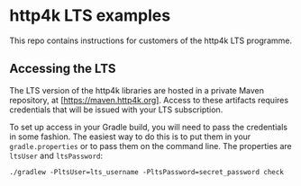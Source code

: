 # http4k LTS examples

This repo contains instructions for customers of the http4k LTS programme.

## Accessing the LTS

The LTS version of the http4k libraries are hosted in a private Maven repository, at [https://maven.http4k.org]. Access to these artifacts requires credentials that will be issued with your LTS subscription.

To set up access in your Gradle build, you will need to pass the credentials in some fashion. The easiest way to do this is to put them in your `gradle.properties` or to pass them on the command line. The properties are `ltsUser` and `ltsPassword`:

```shell
./gradlew -PltsUser=lts_username -PltsPassword=secret_password check
```
